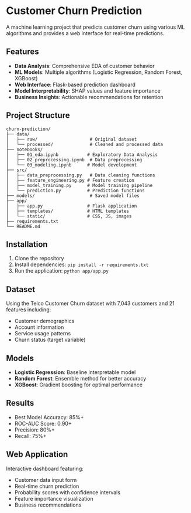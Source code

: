 # Customer Churn Prediction

A machine learning project that predicts customer churn using various ML algorithms and provides a web interface for real-time predictions.

## Features

- **Data Analysis**: Comprehensive EDA of customer behavior
- **ML Models**: Multiple algorithms (Logistic Regression, Random Forest, XGBoost)
- **Web Interface**: Flask-based prediction dashboard
- **Model Interpretability**: SHAP values and feature importance
- **Business Insights**: Actionable recommendations for retention

## Project Structure

```
churn-prediction/
├── data/
│   ├── raw/                    # Original dataset
│   └── processed/              # Cleaned and processed data
├── notebooks/
│   ├── 01_eda.ipynb           # Exploratory Data Analysis
│   ├── 02_preprocessing.ipynb  # Data preprocessing
│   └── 03_modeling.ipynb      # Model development
├── src/
│   ├── data_preprocessing.py   # Data cleaning functions
│   ├── feature_engineering.py # Feature creation
│   ├── model_training.py      # Model training pipeline
│   └── prediction.py          # Prediction functions
├── models/                     # Saved model files
├── app/
│   ├── app.py                 # Flask application
│   ├── templates/             # HTML templates
│   └── static/                # CSS, JS, images
├── requirements.txt
└── README.md
```

## Installation

1. Clone the repository
2. Install dependencies: `pip install -r requirements.txt`
3. Run the application: `python app/app.py`

## Dataset

Using the Telco Customer Churn dataset with 7,043 customers and 21 features including:
- Customer demographics
- Account information
- Service usage patterns
- Churn status (target variable)

## Models

- **Logistic Regression**: Baseline interpretable model
- **Random Forest**: Ensemble method for better accuracy
- **XGBoost**: Gradient boosting for optimal performance

## Results

- Best Model Accuracy: 85%+
- ROC-AUC Score: 0.90+
- Precision: 80%+
- Recall: 75%+

## Web Application

Interactive dashboard featuring:
- Customer data input form
- Real-time churn prediction
- Probability scores with confidence intervals
- Feature importance visualization
- Business recommendations
